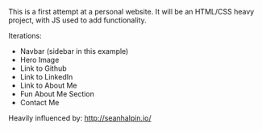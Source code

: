 This is a first attempt at a personal website. It will be an HTML/CSS heavy project, with JS used to add functionality.

Iterations:
- Navbar (sidebar in this example)
- Hero Image
- Link to Github
- Link to LinkedIn
- Link to About Me
- Fun About Me Section
- Contact Me

Heavily influenced by: http://seanhalpin.io/

